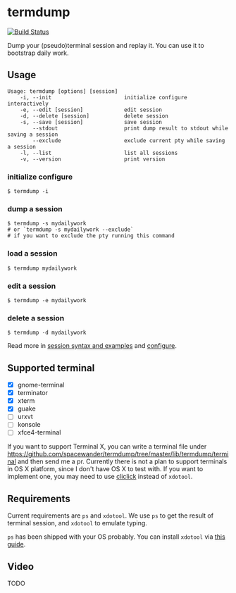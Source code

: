 # termdump

[![Build Status](https://travis-ci.org/spacewander/termdump.svg?branch=master)](http://travis-ci.org/spacewander/termdump)

Dump your (pseudo)terminal session and replay it. You can use it to bootstrap daily work.

## Usage

```shell
Usage: termdump [options] [session]
    -i, --init                       initialize configure interactively
    -e, --edit [session]             edit session
    -d, --delete [session]           delete session
    -s, --save [session]             save session
        --stdout                     print dump result to stdout while saving a session
        --exclude                    exclude current pty while saving a session
    -l, --list                       list all sessions
    -v, --version                    print version
```

### initialize configure

```shell
$ termdump -i
```

### dump a session

```shell
$ termdump -s mydailywork
# or `termdump -s mydailywork --exclude`
# if you want to exclude the pty running this command
```

### load a session

```shell
$ termdump mydailywork
```

### edit a session

```shell
$ termdump -e mydailywork
```

### delete a session

```shell
$ termdump -d mydailywork
```

Read more in [session syntax and examples](sessions.md) and [configure](configure.md).

## Supported terminal

- [x] gnome-terminal
- [x] terminator
- [x] xterm
- [x] guake
- [ ] urxvt
- [ ] konsole
- [ ] xfce4-terminal

If you want to support Terminal X, you can write a terminal file under
https://github.com/spacewander/termdump/tree/master/lib/termdump/terminal and then send me a pr.
Currently there is not a plan to support terminals in OS X platform, since I don't have OS X to test with.
If you want to implement one, you may need to use [cliclick](https://github.com/BlueM/cliclick) instead of `xdotool`.

## Requirements

Current requirements are `ps` and `xdotool`.
We use `ps` to get the result of terminal session, and `xdotool` to emulate typing.

`ps` has been shipped with your OS probably.
You can install `xdotool` via [this guide](http://www.semicomplete.com/projects/xdotool/#idp9392).

## Video

TODO
